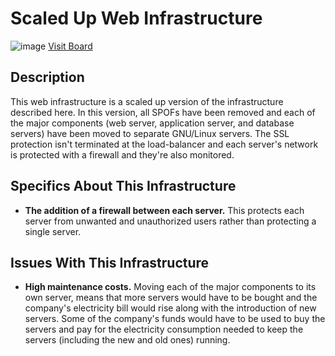 # Scaled Up Web Infrastructure
![image](https://user-images.githubusercontent.com/106776383/206898599-2274f288-8c9a-40cf-9cf5-2ef856548515.png)
[Visit Board](https://miro.com/app/board/uXjVOfMRh90=/)
## Description
This web infrastructure is a scaled up version of the infrastructure described here. In this version, all SPOFs have been removed and each of the major components (web server, application server, and database servers) have been moved to separate GNU/Linux servers. The SSL protection isn't terminated at the load-balancer and each server's network is protected with a firewall and they're also monitored.

## Specifics About This Infrastructure
* __The addition of a firewall between each server.__
This protects each server from unwanted and unauthorized users rather than protecting a single server.

## Issues With This Infrastructure
* __High maintenance costs.__
Moving each of the major components to its own server, means that more servers would have to be bought and the company's electricity bill would rise along with the introduction of new servers. Some of the company's funds would have to be used to buy the servers and pay for the electricity consumption needed to keep the servers (including the new and old ones) running.
